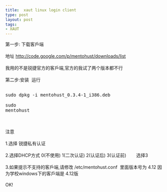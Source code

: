```yaml
---
title:  xaut linux login client
type: post
layout: post
tags: 
- XAUT
---
```

第一步: 下载客戶端<br/><br/>地址 http://code.google.com/p/mentohust/downloads/list<br/><br/>我用的不是锐捷官方的客戶端,官方的我试了两个版本都不行<br/><br/>第二步:安装  运行<br/><pre><br/>sudo dpkg -i mentohust_0.3.4-1_i386.deb<br/><br/>sudo mentohust<br/></pre><br/><br/>注意<br/><br/>1.选择 锐捷私有认证<br/><br/>2.选择DHCP方式 0(不使用) 1(二次认证) 2(认证后) 3(认证前)        选择3<br/><br/>3.如果提示不支持的客戶端,请修改 /etc/mentohust.conf  里面版本号为 4.12 因为学校windows下的客戶端是 4.12版<br/><br/>OK!

